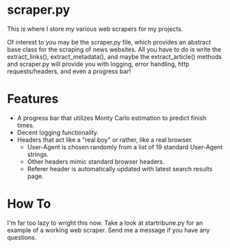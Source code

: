 scraper.py
==========

This is where I store my various web scrapers for my projects.

Of interest to you may be the scraper.py file, which provides an abstract base class for the scraping of news websites.
All you have to do is write the extract_links(), extract_metadata(), and maybe the extract_article() methods and
scraper.py will provide you with logging, error handling, http
requests/headers, and even a progress bar!

# Features
* A progress bar that utilizes Monty Carlo estimation to predict finish times.
* Decent logging functionality.
* Headers that act like a "real boy" or rather, like a real browser.
  * User-Agent is chosen randomly from a list of 19 standard User-Agent strings.
  * Other headers mimic standard browser headers.
  * Referer header is automatically updated with latest search results page.

# How To
I'm far too lazy to wright this now.
Take a look at startribune.py for an example of a working web scraper. Send me a message if you have any questions.
